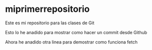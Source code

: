 # miprimerrepositorio
Este es mi repositorio para las clases de Git

Esto lo he anadido para mostrar como hacer un commit desde Github

Ahora he anadido otra linea para demostrar como funciona fetch

